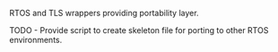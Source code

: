 RTOS and TLS wrappers providing portability layer.

TODO - Provide script to create skeleton file for porting to other RTOS environments.
